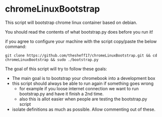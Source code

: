# chromeLinuxBootstrap
This script will bootstrap chrome linux container based on debian.

You should read the contents of what bootstrap.py does before you run it!

if you agree to configure your machine with the script copy/paste the below command:
```
git clone https://github.com/thesheff17/chromeLinuxBootstrap.git && cd chromeLinuxBootstrap && sudo ./bootstrap.py
```

The goal of this script will try to follow these goals:
* The main goal is to bootstrap your chromebook into a development box
* this script should always be able to run again if something goes wrong
  * for example if you loose internet connection we want to run bootstrap.py and have it finish a 2nd time.
  * also this is allot easier when people are testing the bootstrap.py script
* isolate definitions as much as possible.  Allow commenting out of these.